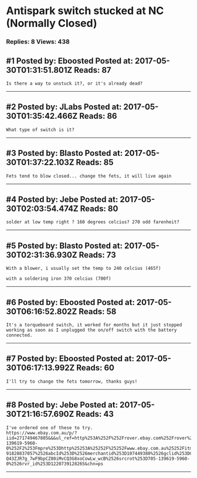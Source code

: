 # Antispark switch stucked at NC (Normally Closed)

### Replies: 8 Views: 438

## \#1 Posted by: Eboosted Posted at: 2017-05-30T01:31:51.801Z Reads: 87

```
Is there a way to unstuck it?, or it's already dead?
```

---
## \#2 Posted by: JLabs Posted at: 2017-05-30T01:35:42.466Z Reads: 86

```
What type of switch is it?
```

---
## \#3 Posted by: Blasto Posted at: 2017-05-30T01:37:22.103Z Reads: 85

```
Fets tend to blow closed... change the fets, it will live again
```

---
## \#4 Posted by: Jebe Posted at: 2017-05-30T02:03:54.474Z Reads: 80

```
solder at low temp right ? 160 degrees celcius? 270 odd farenheit?
```

---
## \#5 Posted by: Blasto Posted at: 2017-05-30T02:31:36.930Z Reads: 73

```
With a blower, i usually set the temp to 240 celcius (465f)

with a soldering iron 370 celcius (700f)
```

---
## \#6 Posted by: Eboosted Posted at: 2017-05-30T06:16:52.802Z Reads: 58

```
It's a torqueboard switch, it worked for months but it just stopped working as soon as I unplugged the on/off switch with the battery connected.
```

---
## \#7 Posted by: Eboosted Posted at: 2017-05-30T06:17:13.992Z Reads: 60

```
I'll try to change the fets tomorrow, thanks guys!
```

---
## \#8 Posted by: Jebe Posted at: 2017-05-30T21:16:57.690Z Reads: 43

```
I've ordered one of these to try.
https://www.ebay.com.au/p/?iid=271749467805&&&ul_ref=http%253A%252F%252Frover.ebay.com%252Frover%252F1%252F705-139619-5960-0%252F2%253Fmpre%253Dhttp%25253A%25252F%25252Fwww.ebay.com.au%25252Fitm%25252Flike%25252F271749467805%25253Fchn%25253Dps%252520%2526itemid%253D271749467805%2526targetid%253D91828837057%2526device%253Dm%2526adtype%253Dpla%2526googleloc%253D9069190%2526poi%253D%2526campaignid%253D184043497%2526adgroupid%253D8467825417%2526rlsatarget%253Dpla-91828837057%2526abcId%253D%2526merchantid%253D107449380%2526gclid%253DCjwKEAjwsLTJBRCvibaW9bGLtUESJAC4wKw1SIy6g6HNHo3yz-Q43ZJR7g_7wF9bpCZ80iMvCQ3G8xoCowLw_wcB%2526srcrot%253D705-139619-5960-0%2526rvr_id%253D1220739128265&chn=ps
```

---
